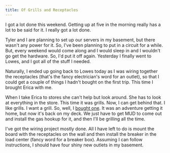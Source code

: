 ```yaml
---
title: Of Grills and Receptacles
---
```

I got a lot done this weekend. Getting up at five in the morning really has a
lot to be said for it. I really got a lot done.

Tyler and I are planning to set up our servers in my basement, but there
wasn't any power for it. So, I've been planning to put in a circuit for a
while. But, every weekend would come along and I would sleep in and I wouldn't
go get the hardware. So, I'd put it off again. Yesterday I finally went to
Lowes, and I got all of the stuff I needed.

Naturally, I ended up going back to Lowes today as I was wiring together the
receptacles (that's the fancy electrician's word for an outlet), so that I
could get a couple of things I hadn't bought on the first trip. This time I
brought Erica with me.

When I take Erica to stores she can't help but look around. She has to look at
everything in the store. This time it was grills. Now, I can get behind that.
I like grills. I want a grill. So, well, I [bought one][1]. It was an
adventure getting it home, but now it's back on my deck. We just have to get
MUD to come out and install the gas hookup for it, and then I'll be grilling
all the time.

I've got the wiring project mostly done. All I have left to do is mount the
board with the receptacles on the wall and then install the breaker in the
load center (fancy word for a breaker box). Assuming I can follow
instructions, I should have four shiny new outlets in my basement.

   [1]: http://www.sperari.com/archives/2006/03/05/more-domestic-bliss/


